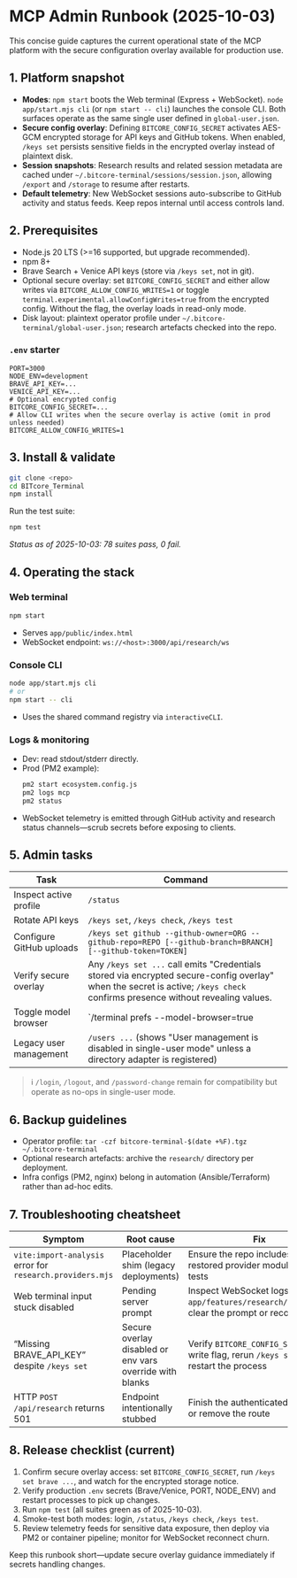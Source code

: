 # MCP Admin Runbook (2025-10-03)

This concise guide captures the current operational state of the MCP platform with the secure configuration overlay available for production use.

## 1. Platform snapshot
- **Modes**: `npm start` boots the Web terminal (Express + WebSocket). `node app/start.mjs cli` (or `npm start -- cli`) launches the console CLI. Both surfaces operate as the same single user defined in `global-user.json`.
- **Secure config overlay**: Defining `BITCORE_CONFIG_SECRET` activates AES-GCM encrypted storage for API keys and GitHub tokens. When enabled, `/keys set` persists sensitive fields in the encrypted overlay instead of plaintext disk.
- **Session snapshots**: Research results and related session metadata are cached under `~/.bitcore-terminal/sessions/session.json`, allowing `/export` and `/storage` to resume after restarts.
- **Default telemetry**: New WebSocket sessions auto-subscribe to GitHub activity and status feeds. Keep repos internal until access controls land.

## 2. Prerequisites
- Node.js 20 LTS (>=16 supported, but upgrade recommended).
- npm 8+
- Brave Search + Venice API keys (store via `/keys set`, not in git).
- Optional secure overlay: set `BITCORE_CONFIG_SECRET` and either allow writes via `BITCORE_ALLOW_CONFIG_WRITES=1` or toggle `terminal.experimental.allowConfigWrites=true` from the encrypted config. Without the flag, the overlay loads in read-only mode.
- Disk layout: plaintext operator profile under `~/.bitcore-terminal/global-user.json`; research artefacts checked into the repo.

### `.env` starter
```
PORT=3000
NODE_ENV=development
BRAVE_API_KEY=...
VENICE_API_KEY=...
# Optional encrypted config
BITCORE_CONFIG_SECRET=...
# Allow CLI writes when the secure overlay is active (omit in prod unless needed)
BITCORE_ALLOW_CONFIG_WRITES=1
```

## 3. Install & validate
```bash
git clone <repo>
cd BITcore_Terminal
npm install
```
Run the test suite:
```bash
npm test
```
_Status as of 2025-10-03: 78 suites pass, 0 fail._

## 4. Operating the stack
### Web terminal
```bash
npm start
```
- Serves `app/public/index.html`
- WebSocket endpoint: `ws://<host>:3000/api/research/ws`

### Console CLI
```bash
node app/start.mjs cli
# or
npm start -- cli
```
- Uses the shared command registry via `interactiveCLI`.

### Logs & monitoring
- Dev: read stdout/stderr directly.
- Prod (PM2 example):
  ```bash
  pm2 start ecosystem.config.js
  pm2 logs mcp
  pm2 status
  ```
- WebSocket telemetry is emitted through GitHub activity and research status channels—scrub secrets before exposing to clients.

## 5. Admin tasks
| Task | Command |
| --- | --- |
| Inspect active profile | `/status` |
| Rotate API keys | `/keys set`, `/keys check`, `/keys test` |
| Configure GitHub uploads | `/keys set github --github-owner=ORG --github-repo=REPO [--github-branch=BRANCH] [--github-token=TOKEN]` |
| Verify secure overlay | Any `/keys set ...` call emits "Credentials stored via encrypted secure-config overlay" when the secret is active; `/keys check` confirms presence without revealing values. |
| Toggle model browser | `/terminal prefs --model-browser=true|false` (CLI) / web settings pane |
| Legacy user management | `/users ...` (shows "User management is disabled in single-user mode" unless a directory adapter is registered) |

> ℹ️ `/login`, `/logout`, and `/password-change` remain for compatibility but operate as no-ops in single-user mode.

## 6. Backup guidelines
- Operator profile: `tar -czf bitcore-terminal-$(date +%F).tgz ~/.bitcore-terminal`
- Optional research artefacts: archive the `research/` directory per deployment.
- Infra configs (PM2, nginx) belong in automation (Ansible/Terraform) rather than ad-hoc edits.

## 7. Troubleshooting cheatsheet
| Symptom | Root cause | Fix |
| --- | --- | --- |
| `vite:import-analysis` error for `research.providers.mjs` | Placeholder shim (legacy deployments) | Ensure the repo includes the restored provider modules, rerun tests |
| Web terminal input stuck disabled | Pending server prompt | Inspect WebSocket logs under `app/features/research/websocket`, clear the prompt or reconnect |
| “Missing BRAVE_API_KEY” despite `/keys set` | Secure overlay disabled or env vars override with blanks | Verify `BITCORE_CONFIG_SECRET` and write flag, rerun `/keys set brave`, restart the process |
| HTTP `POST /api/research` returns 501 | Endpoint intentionally stubbed | Finish the authenticated handler or remove the route |

## 8. Release checklist (current)
1. Confirm secure overlay access: set `BITCORE_CONFIG_SECRET`, run `/keys set brave ...`, and watch for the encrypted storage notice.
2. Verify production `.env` secrets (Brave/Venice, PORT, NODE_ENV) and restart processes to pick up changes.
3. Run `npm test` (all suites green as of 2025-10-03).
4. Smoke-test both modes: login, `/status`, `/keys check`, `/keys test`.
5. Review telemetry feeds for sensitive data exposure, then deploy via PM2 or container pipeline; monitor for WebSocket reconnect churn.

Keep this runbook short—update secure overlay guidance immediately if secrets handling changes.